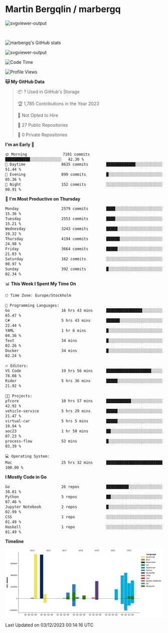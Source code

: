 # Martin Bergqlin / marbergq

![svgviewer-output](https://user-images.githubusercontent.com/2405410/206014777-22d41ecb-c24f-421d-b7d9-bba2cb5bb0de.svg)

<br>

<!--- [![Martin's Week](https://github-readme-stats.vercel.app/api/wakatime?username=marbergq&theme=dark)](https://github.com/anuraghazra/github-readme-stats) -->

![marbergq's GitHub stats](https://github-readme-stats.vercel.app/api?username=marbergq&count_private=true&show_icons=true)

![svgviewer-output](https://wakatime.com/badge/user/3f0a2069-6683-4e19-9a4a-7d21ea815067.svg)

<!--START_SECTION:waka-->
![Code Time](http://img.shields.io/badge/Code%20Time-3%2C566%20hrs%2059%20mins-blue)

![Profile Views](http://img.shields.io/badge/Profile%20Views-0-blue)

**🐱 My GitHub Data** 

> 📦 ? Used in GitHub's Storage 
 > 
> 🏆 1,785 Contributions in the Year 2023
 > 
> 🚫 Not Opted to Hire
 > 
> 📜 27 Public Repositories 
 > 
> 🔑 0 Private Repositories 
 > 
**I'm an Early 🐤** 

```text
🌞 Morning                7101 commits        ███████████░░░░░░░░░░░░░░   42.30 % 
🌆 Daytime                8635 commits        █████████████░░░░░░░░░░░░   51.44 % 
🌃 Evening                899 commits         █░░░░░░░░░░░░░░░░░░░░░░░░   05.36 % 
🌙 Night                  152 commits         ░░░░░░░░░░░░░░░░░░░░░░░░░   00.91 % 
```
📅 **I'm Most Productive on Thursday** 

```text
Monday                   2579 commits        ████░░░░░░░░░░░░░░░░░░░░░   15.36 % 
Tuesday                  2553 commits        ████░░░░░░░░░░░░░░░░░░░░░   15.21 % 
Wednesday                3243 commits        █████░░░░░░░░░░░░░░░░░░░░   19.32 % 
Thursday                 4194 commits        ██████░░░░░░░░░░░░░░░░░░░   24.98 % 
Friday                   3664 commits        █████░░░░░░░░░░░░░░░░░░░░   21.83 % 
Saturday                 162 commits         ░░░░░░░░░░░░░░░░░░░░░░░░░   00.97 % 
Sunday                   392 commits         █░░░░░░░░░░░░░░░░░░░░░░░░   02.34 % 
```


📊 **This Week I Spent My Time On** 

```text
🕑︎ Time Zone: Europe/Stockholm

💬 Programming Languages: 
Go                       16 hrs 43 mins      ████████████████░░░░░░░░░   65.47 % 
C#                       5 hrs 43 mins       ██████░░░░░░░░░░░░░░░░░░░   22.44 % 
YAML                     1 hr 6 mins         █░░░░░░░░░░░░░░░░░░░░░░░░   04.36 % 
Text                     34 mins             █░░░░░░░░░░░░░░░░░░░░░░░░   02.26 % 
Docker                   34 mins             █░░░░░░░░░░░░░░░░░░░░░░░░   02.24 % 

🔥 Editors: 
VS Code                  19 hrs 56 mins      ████████████████████░░░░░   78.08 % 
Rider                    5 hrs 36 mins       █████░░░░░░░░░░░░░░░░░░░░   21.92 % 

🐱‍💻 Projects: 
pfcore                   10 hrs 57 mins      ███████████░░░░░░░░░░░░░░   42.92 % 
vehicle-service          5 hrs 29 mins       █████░░░░░░░░░░░░░░░░░░░░   21.47 % 
virtual-car              5 hrs 5 mins        █████░░░░░░░░░░░░░░░░░░░░   19.94 % 
aoc23                    1 hr 50 mins        ██░░░░░░░░░░░░░░░░░░░░░░░   07.23 % 
process-flow             52 mins             █░░░░░░░░░░░░░░░░░░░░░░░░   03.39 % 

💻 Operating System: 
Mac                      25 hrs 32 mins      █████████████████████████   100.00 % 
```

**I Mostly Code in Go** 

```text
Go                       26 repos            ██████████░░░░░░░░░░░░░░░   38.81 % 
Python                   5 repos             ██░░░░░░░░░░░░░░░░░░░░░░░   07.46 % 
Jupyter Notebook         2 repos             █░░░░░░░░░░░░░░░░░░░░░░░░   02.99 % 
CSS                      1 repo              ░░░░░░░░░░░░░░░░░░░░░░░░░   01.49 % 
Haskell                  1 repo              ░░░░░░░░░░░░░░░░░░░░░░░░░   01.49 % 
```



**Timeline**

![Lines of Code chart](https://raw.githubusercontent.com/marbergq/marbergq/main/assets/bar_graph.png)


 Last Updated on 03/12/2023 00:14:16 UTC
<!--END_SECTION:waka-->
